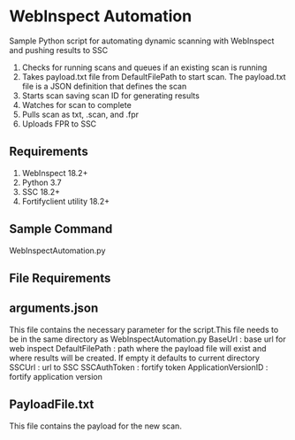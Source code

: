 # WebInspect Automation
Sample Python script for automating dynamic scanning with WebInspect and pushing results to SSC
1. Checks for running scans and queues if an existing scan is running
2. Takes payload.txt file from DefaultFilePath to start scan.  The payload.txt file is a JSON definition that defines the scan
3. Starts scan saving scan ID for generating results
4. Watches for scan to complete
5. Pulls scan as txt, .scan, and .fpr
6. Uploads FPR to SSC

## Requirements
1. WebInspect 18.2+
2. Python 3.7
3. SSC 18.2+
4. Fortifyclient utility 18.2+

## Sample Command
WebInspectAutomation.py 

## File Requirements

## arguments.json
This file contains the necessary parameter for the script.This file needs to be in the same directory as WebInspectAutomation.py
BaseUrl : base url for web inspect
DefaultFilePath : path where the payload file will exist and where results will be created. If empty it defaults to current directory
SSCUrl : url to SSC
SSCAuthToken : fortify token
ApplicationVersionID : fortify application version

## PayloadFile.txt

This file contains the payload for the new scan.
